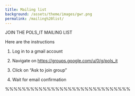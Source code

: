 ```yaml
---
title: Mailing list
background: /assets/theme/images/gwr.png
permalink: /mailing%20list/
---
```


JOIN THE POLS_IT MAILING LIST

Here are the instructions 

1. Log in to a gmail account

2. Navigate on
https://groups.google.com/u/0/g/pols_it

3. Click on
“Ask to join group”

4. Wait for email confirmation

%%%%%%%%%%%%%%%%%%%%%%%%%%%%%%
